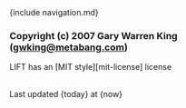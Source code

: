 <div id="footer">
{include navigation.md}

### Copyright (c) 2007 Gary Warren King (gwking@metabang.com) 

LIFT has an [MIT style][mit-license] license

<br>
<div id="timestamp">Last updated {today} at {now}</div>
</div>